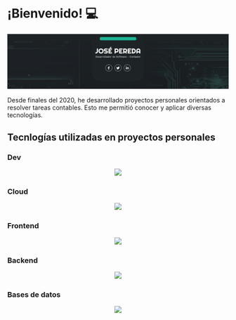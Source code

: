 # ¡Bienvenido! 💻
<img src="https://raw.githubusercontent.com/JoseAntonioPeredaRios/JoseAntonioPeredaRios/main/1691152842686.jfif" alt="banner José Pereda - desarrollador web">

Desde finales del 2020, he desarrollado proyectos personales orientados a resolver tareas contables. Esto me permitió conocer y aplicar diversas tecnologías.

## Tecnlogías utilizadas en proyectos personales 


### Dev
<p align="center">
  <a href="https://skillicons.dev">
    <img src="https://skillicons.dev/icons?i=git,github,docker,ubuntu,nginx,postman,selenium" />
  </a>
</p>

### Cloud
<p align="center">
  <a href="https://skillicons.dev">
    <img src="https://skillicons.dev/icons?i=aws,cloudflare" />
  </a>
</p>


### Frontend
<p align="center">
  <a href="https://skillicons.dev">
    <img src="https://skillicons.dev/icons?i=angular,react" />
  </a>
</p>

### Backend
<p align="center">
  <a href="https://skillicons.dev">
    <img src="https://skillicons.dev/icons?i=java,spring,py" />
  </a>
</p>

### Bases de datos
<p align="center">
  <a href="https://skillicons.dev">
    <img src="https://skillicons.dev/icons?i=postgres,redis,mysql,mongodb,sqlite" />
  </a>
</p>


<!--
**JoseAntonioPeredaRios/JoseAntonioPeredaRios** is a ✨ _special_ ✨ repository because its `README.md` (this file) appears on your GitHub profile.

Here are some ideas to get you started:

- 🔭 I’m currently working on ...
- 🌱 I’m currently learning ...
- 👯 I’m looking to collaborate on ...
- 🤔 I’m looking for help with ...
- 💬 Ask me about ...
- 📫 How to reach me: ...
- 😄 Pronouns: ...
- ⚡ Fun fact: ...
-->
